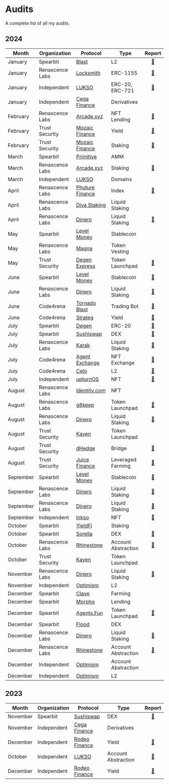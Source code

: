 # Audits

A complete list of all my audits.

## 2024

| Month | Organization | Protocol | Type | Report |
| - | - | - | - | :-: |
| January | Spearbit | [Blast](https://blast.io/) | L2 | [📄](/engagements/spearbit/Blast%20L2.pdf) |
| January | Renascence Labs | [Locksmith](https://locksmithwallet.com/) | ERC-1155 | [📄](/engagements/renascence/Locksmith.pdf) |
| January | Independent | [LUKSO](https://lukso.network/) | ERC-20, ERC-721 | [📄](/Independent/LUKSO%20(LSP4%2C%20LSP7%2C%20LSP8).pdf) |
| January | Independent | [Cega Finance](https://www.cega.fi/) | Derivatives | |
| February | Renascence Labs | [Arcade.xyz](https://www.arcade.xyz/) | NFT Lending | [📄](/engagements/renascence/Arcade.xyz%20(V4).pdf) |
| February | Trust Security | [Mozaic Finance](https://mozaic.finance/) | Yield | [📄](/engagements/trust/Mozaic%20(Thesus%20Vault).pdf) |
| February | Trust Security | [Mozaic Finance](https://mozaic.finance/) | Staking | [📄](/engagements/trust/Mozaic%20(xMOZ%20Staking).pdf) |
| March | Spearbit | [Primitive](https://www.primitive.xyz/) | AMM | |
| March | Renascence Labs | [Arcade.xyz](https://www.arcade.xyz/) | Staking | [📄](/engagements/renascence/Arcade.xyz%20(ARCD%20Staking).pdf) |
| March | Independent | [LUKSO](https://lukso.network/) | Domains | |
| April | Renascence Labs | [Phuture Finance](https://www.phuture.finance/) | Index | [📄](/engagements/renascence/Phuture%20Finance%20(V2).pdf) |
| April | Renascence Labs| [Diva Staking](https://divastaking.com/) | Liquid Staking | |
| April | Renascence Labs | [Dinero](https://dinero.xyz/) | Liquid Staking | [📄](/engagements/renascence/Redacted%20Finance%20(Institutional%20Pirex).pdf) |
| May | Spearbit | [Level Money](https://www.level.money/) | Stablecoin | |
| May | Renascence Labs | [Magna](https://www.magna.so/) | Token Vesting | |
| May | Trust Security | [Degen Express](https://degen.express/) | Token Launchpad | [📄](/engagements/trust/Degen%20Express.pdf) |
| June | Spearbit | [Level Money](https://www.level.money/) | Stablecoin | [📄](/engagements/spearbit/Level%20Money%20(Staking).pdf) |
| June | Renascence Labs | [Dinero](https://dinero.xyz/) | Liquid Staking | [📄](/engagements/renascence/Redacted%20Finance%20(Branded%20LST).pdf) |
| June | Code4rena | [Tornado Blast](https://www.tornadoblast.bot/) | Trading Bot | [📄](https://code4rena.com/reports/2024-06-tornadoblast-proleague) |
| June | Code4rena | [Strateg](https://strateg.io/) | Yield | [📄](https://code4rena.com/reports/2024-06-strateg-proleague) |
| July | Spearbit | [Degen](https://www.degen.tips/) | ERC-20 | [📄](/engagements/spearbit/Degen.pdf) |
| July | Spearbit | [Sushiswap](https://www.sushi.com/) | DEX | [📄](/engagements/spearbit/Sushiswap%20(RouteProcessor5).pdf) |
| July | Renascence Labs | [Karak](https://karak.network/) | Liquid Staking | [📄](/engagements/renascence/Karak%20(Native%20Restaking).pdf) |
| July | Code4rena | [Agent Exchange](https://agent.exchange/) | NFT Exchange | [📄](https://code4rena.com/reports/2024-05-agent-proleague) |
| July | Code4rena | [Celo](https://celo.org/) | L2 | [📄](https://code4rena.com/reports/2024-07-celo-proleague) |
| July | Independent | [upturnOS](https://upturn.live/) | NFT | [📄](/solo/UpTurnOS.md) |
| August | Renascence Labs | [Identity.com](https://www.identity.com/) | NFT | |
| August | Renascence Labs | [g8keep](https://g8.xyz/) | Token Launchpad | [📄](/engagements/renascence/G8Keep.pdf) |
| August | Renascence Labs | [Dinero](https://dinero.xyz/) | Liquid Staking | [📄](/engagements/renascence/Redacted%20Finance%20(Branded%20LST%20v2).pdf) |
| August | Trust Security | [Kayen](https://www.kayen.org/) | Token Launchpad | |
| August | Trust Security | [dHedge](https://dhedge.org/) | Bridge | [📄](/engagements/trust/dHedge.pdf) |
| August | Trust Security | [Juice Finance](https://www.juice.finance/) | Leveraged Farming | [📄](/engagements/trust/dHedge.pdf) |
| September | Spearbit | [Level Money](https://www.level.money/) | Stablecoin | [📄](/engagements/spearbit/Level%20Money%20(Stablecoin%20LST).pdf) |
| September | Renascence Labs | [Dinero](https://dinero.xyz/) | Liquid Staking | [📄](/engagements/renascence/Dinero%20(Stargate%20LST).pdf) |
| September | Renascence Labs | [Dinero](https://dinero.xyz/) | Liquid Staking | [📄](/engagements/renascence/Dinero%20(Arbitrum%20LST).pdf) |
| September | Independent | [Inkso](https://inkso.xyz/) | NFT | [📄](/solo/Inkso.md) |
| October | Spearbit | [YieldFi](https://yield.fi/) | Staking | |
| October | Spearbit | [Sorella](https://sorellalabs.xyz/) | DEX | [📄](/engagements/spearbit/Sorella%20(Angstrom).pdf) |
| October | Renascence Labs | [Rhinestone](https://www.rhinestone.wtf/) | Account Abstraction | [📄](/engagements/renascence/Rhinestone%20(Smart%20Sessions).pdf) |
| October | Trust Security | [Kayen](https://www.kayen.org/) | Token Launchpad | |
| November | Renascence Labs | [Dinero](https://dinero.xyz/) | Liquid Staking | [📄](/engagements/renascence/Dinero%20(Super%20ETH).pdf) |
| November | Independent | [Optimism](https://www.optimism.io/) | L2 | |
| December | Spearbit | [Clave](https://getclave.io/) | Farming | |
| December | Spearbit | [Morpho](https://morpho.org/) | Lending | |
| December | Spearbit | [Agents.Fun](https://www.agents.fun/) | Token Launchpad | [📄](/engagements/spearbit/Agents.Fun.pdf) |
| December | Spearbit | [Flood](https://www.flood.bid/) | DEX | |
| December | Renascence Labs | [Dinero](https://dinero.xyz/) | Liquid Staking | [📄](/engagements/renascence/Dinero%20(Staked%20S).pdf) |
| December | Renascence Labs | [Rhinestone](https://www.rhinestone.wtf/) | Account Abstraction | [📄](/engagements/renascence/Rhinestone%20(Smart%20Sessions%20Update).pdf) |
| December | Independent | [Optimism](https://www.optimism.io/) | Account Abstraction | |
| December | Independent | [Optimism](https://www.optimism.io/) | L2 | |

## 2023

| Month | Organization | Protocol | Type | Report |
| - | - | - | - | :-: |
| November | Spearbit | [Sushiswap](https://www.sushi.com/) | DEX | [📄](/engagements/spearbit/Sushiswap%20(RouteProcessor4).pdf) |
| November | Independent | [Cega Finance](https://www.cega.fi/) | Derivatives | |
| December | Independent | [Rodeo Finance](https://www.rodeofinance.xyz/) | Yield | [📄](/Independent/Rodeo%20Finance%20(GMX%20GM%20Strategy).pdf) |
| October | Independent | [LUKSO](https://lukso.network/) | Account Abstraction | [📄](/Independent/LUKSO%20(LSP0%2C%20LSP6).pdf) |
| December | Independent | [Rodeo Finance](https://www.rodeofinance.xyz/) | Yield | [📄](/Independent/Rodeo%20Finance%20(Camelot%20V3%20Strategy).pdf) |
